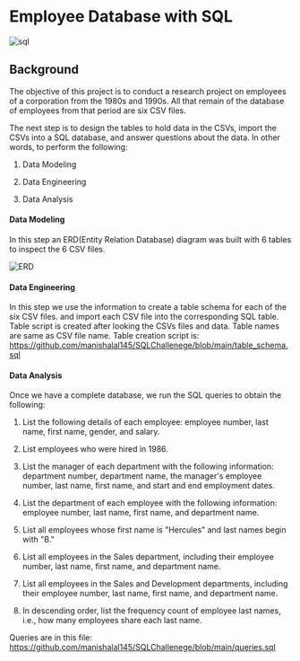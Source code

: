                                               
# Employee Database with SQL

![sql](Images/sql.png)

## Background

The objective of this project is to conduct a research project on employees of a corporation from the 1980s and 1990s. All that remain of the database of employees from that period are six CSV files.

The next step is to design the tables to hold data in the CSVs, import the CSVs into a SQL database, and answer questions about the data. In other words, to perform the following:

1. Data Modeling

2. Data Engineering

3. Data Analysis

#### Data Modeling

In this step an ERD(Entity Relation Database) diagram was built with 6 tables to inspect the 6 CSV files. 

![ERD](Images/ERD.jpg)

#### Data Engineering

In this step we use the information to create a table schema for each of the six CSV files. and import each CSV file into the corresponding SQL table.
Table script is created after looking the CSVs files and data. Table names are same as CSV file name. Table creation script is: https://github.com/manishalal145/SQLChallenege/blob/main/table_schema.sql

#### Data Analysis

Once we have a complete database, we run the SQL queries to obtain the following:

1. List the following details of each employee: employee number, last name, first name, gender, and salary.

2. List employees who were hired in 1986.

3. List the manager of each department with the following information: department number, department name, the manager's employee number, last name, first name, and start and end employment dates.

4. List the department of each employee with the following information: employee number, last name, first name, and department name.

5. List all employees whose first name is "Hercules" and last names begin with "B."

6. List all employees in the Sales department, including their employee number, last name, first name, and department name.

7. List all employees in the Sales and Development departments, including their employee number, last name, first name, and department name.

8. In descending order, list the frequency count of employee last names, i.e., how many employees share each last name.

Queries are in this file: https://github.com/manishalal145/SQLChallenege/blob/main/queries.sql
